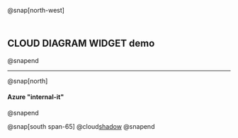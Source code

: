 @snap[north-west]
## <br>CLOUD DIAGRAM WIDGET demo
@snapend

---

@snap[north]
#### **Azure** "internal-it"
@snapend

@snap[south span-65]
@cloud[shadow](/20200502-cloud-diagrams/src/azure-internal-it.py)
@snapend

